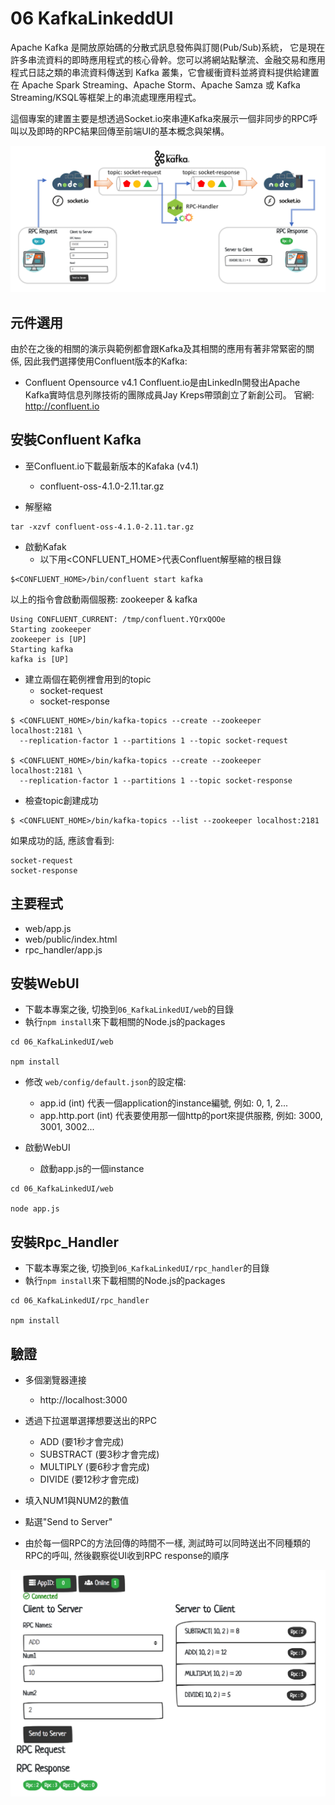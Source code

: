 # 06 KafkaLinkeddUI
Apache Kafka 是開放原始碼的分散式訊息發佈與訂閱(Pub/Sub)系統， 它是現在許多串流資料的即時應用程式的核心骨幹。您可以將網站點擊流、金融交易和應用程式日誌之類的串流資料傳送到 Kafka 叢集，它會緩衝資料並將資料提供給建置在 Apache Spark Streaming、Apache Storm、Apache Samza 或 Kafka Streaming/KSQL等框架上的串流處理應用程式。

這個專案的建置主要是想透過Socket.io來串連Kafka來展示一個非同步的RPC呼叫以及即時的RPC結果回傳至前端UI的基本概念與架構。

![architecture](https://github.com/erhwenkuo/streaming-training/blob/master/UI/06_KafkaLinkedUI/architecture.png)

## 元件選用
由於在之後的相關的演示與範例都會跟Kafka及其相關的應用有著非常緊密的關係, 因此我們選擇使用Confluent版本的Kafka:

- Confluent Opensource v4.1
Confluent.io是由LinkedIn開發出Apache Kafka實時信息列隊技術的團隊成員Jay Kreps帶頭創立了新創公司。
官網: http://confluent.io

## 安裝Confluent Kafka
- 至Confluent.io下載最新版本的Kafaka (v4.1)
  - confluent-oss-4.1.0-2.11.tar.gz

- 解壓縮

```
tar -xzvf confluent-oss-4.1.0-2.11.tar.gz
```

- 啟動Kafak
  - 以下用<CONFLUENT_HOME>代表Confluent解壓縮的根目錄
```
$<CONFLUENT_HOME>/bin/confluent start kafka
```


以上的指令會啟動兩個服務: zookeeper & kafka
```
Using CONFLUENT_CURRENT: /tmp/confluent.YQrxQOOe
Starting zookeeper
zookeeper is [UP]
Starting kafka
kafka is [UP]
```

- 建立兩個在範例裡會用到的topic
  - socket-request
  - socket-response

```
$ <CONFLUENT_HOME>/bin/kafka-topics --create --zookeeper localhost:2181 \
  --replication-factor 1 --partitions 1 --topic socket-request

$ <CONFLUENT_HOME>/bin/kafka-topics --create --zookeeper localhost:2181 \
  --replication-factor 1 --partitions 1 --topic socket-response
```
- 檢查topic創建成功
```
$ <CONFLUENT_HOME>/bin/kafka-topics --list --zookeeper localhost:2181
```

如果成功的話, 應該會看到:
```
socket-request
socket-response
```

## 主要程式
  - web/app.js
  - web/public/index.html
  - rpc_handler/app.js

## 安裝WebUI
  - 下載本專案之後, 切換到`06_KafkaLinkedUI/web`的目錄
  - 執行`npm install`來下載相關的Node.js的packages
```
cd 06_KafkaLinkedUI/web

npm install
```
  - 修改 `web/config/default.json`的設定檔:
    - app.id (int) 代表一個application的instance編號, 例如: 0, 1, 2...
    - app.http.port (int) 代表要使用那一個http的port來提供服務, 例如: 3000, 3001, 3002...

  - 啟動WebUI
    - 啟動app.js的一個instance

```
cd 06_KafkaLinkedUI/web

node app.js
```
## 安裝Rpc_Handler
 - 下載本專案之後, 切換到`06_KafkaLinkedUI/rpc_handler`的目錄
  - 執行`npm install`來下載相關的Node.js的packages
```
cd 06_KafkaLinkedUI/rpc_handler

npm install
```

## 驗證

- 多個瀏覽器連接
  - http://localhost:3000

- 透過下拉選單選擇想要送出的RPC
  - ADD (要1秒才會完成)
  - SUBSTRACT (要3秒才會完成)
  - MULTIPLY (要6秒才會完成)
  - DIVIDE (要12秒才會完成)
- 填入NUM1與NUM2的數值

- 點選"Send to Server"

- 由於每一個RPC的方法回傳的時間不一樣, 測試時可以同時送出不同種類的RPC的呼叫, 然後觀察從UI收到RPC response的順序

![ui_demo](https://github.com/erhwenkuo/streaming-training/blob/master/UI/06_KafkaLinkedUI/ui_demo.png)

